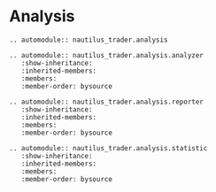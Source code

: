 # Analysis

```{eval-rst}
.. automodule:: nautilus_trader.analysis
```

```{eval-rst}
.. automodule:: nautilus_trader.analysis.analyzer
   :show-inheritance:
   :inherited-members:
   :members:
   :member-order: bysource
```

```{eval-rst}
.. automodule:: nautilus_trader.analysis.reporter
   :show-inheritance:
   :inherited-members:
   :members:
   :member-order: bysource
```

```{eval-rst}
.. automodule:: nautilus_trader.analysis.statistic
   :show-inheritance:
   :inherited-members:
   :members:
   :member-order: bysource
```
